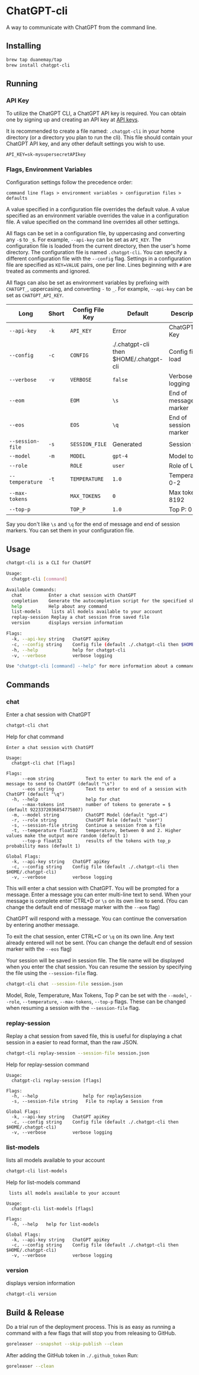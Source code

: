 # ChatGPT-cli

A way to communicate with ChatGPT from the command line.

## Installing 

```bash
brew tap duanemay/tap
brew install chatgpt-cli
```

## Running

### API Key
To utilize the ChatGPT CLI, a ChatGPT API key is required. You can obtain one by signing up and creating an API key at [API keys](https://platform.openai.com/account/api-keys).

It is recommended to create a file named: `.chatgpt-cli` in your home directory (or a directory you plan to run the cli). This file should contain your ChatGPT API key, and any other default settings you wish to use.

```env
API_KEY=sk-mysupersecretAPIkey
```

### Flags, Environment Variables

Configuration settings follow the precedence order: 
```
command line flags > environment variables > configuration files > defaults
```

A value specified in a configuration file overrides the default value.
A value specified as an environment variable overrides the value in a configuration file.
A value specified on the command line overrides all other settings. 


All flags can be set in a configuration file, by uppercasing and converting any `-`s to `_`s. For example, `--api-key` can be set as `API_KEY`.  The configuration file is loaded from the current directory, then the user's home directory. The configuration file is named `.chatgpt-cli`.
You can specify a different configuration file with the `--config` flag. Settings in a configuration file are specified as `KEY=VALUE` pairs, one per line. Lines beginning with `#` are treated as comments and ignored. 

All flags can also be set as environment variables by prefixing with `CHATGPT_`, uppercasing, and converting `-` to `_`. For example, `--api-key` can be set as `CHATGPT_API_KEY`. 


|  Long            | Short | Config File Key | Default                                | Description           |
|------------------|-------|-----------------|----------------------------------------|-----------------------|
| `--api-key`      | `-k`  | `API_KEY`       | Error                                  | ChatGPT API Key       |
| `--config`       | `-c`  | `CONFIG`        | ./.chatgpt-cli then $HOME/.chatgpt-cli | Config file to load   |
| `--verbose`      | `-v`  | `VERBOSE`       | `false`                                | Verbose logging       |
| `--eom`          |       | `EOM`           | `\s`                                   | End of message marker |
| `--eos`          |       | `EOS`           | `\q`                                   | End of session marker |
| `--session-file` | `-s`  | `SESSION_FILE`  | Generated                              | Session file          |
| `--model`        | `-m`  | `MODEL`         | `gpt-4`                                | Model to use          |
| `--role`         |       | `ROLE`          | `user`                                 | Role of User          |
| `--temperature`  | `-t`  | `TEMPERATURE`   | `1.0`                                  | Temperature: 0-2      |
| `--max-tokens`   |       | `MAX_TOKENS`    | `0`                                    | Max tokens: 8192      |
| `--top-p`        |       | `TOP_P`         | `1.0`                                  | Top P: 0-1            |

Say you don't like `\s` and `\q` for the end of message and end of session markers. You can set them in your configuration file.

## Usage

```bash
chatgpt-cli is a CLI for ChatGPT

Usage:
  chatgpt-cli [command]

Available Commands:
  chat          Enter a chat session with ChatGPT
  completion    Generate the autocompletion script for the specified shell
  help          Help about any command
  list-models    lists all models available to your account
  replay-session Replay a chat session from saved file
  version       displays version information

Flags:
  -k, --api-key string   ChatGPT apiKey
  -c, --config string    Config file (default ./.chatgpt-cli then $HOME/.chatgpt-cli)
  -h, --help             help for chatgpt-cli
  -v, --verbose          verbose logging

Use "chatgpt-cli [command] --help" for more information about a command.

```

## Commands

### chat

Enter a chat session with ChatGPT

```bash
chatgpt-cli chat 
```

Help for chat command
```
Enter a chat session with ChatGPT

Usage:
  chatgpt-cli chat [flags]

Flags:
      --eom string            Text to enter to mark the end of a message to send to ChatGPT (default "\s")
      --eos string            Text to enter to end of a session with ChatGPT (default "\q")
  -h, --help                  help for chat
      --max-tokens int        number of tokens to generate = $ (default 9223372036854775807)
  -m, --model string          ChatGPT Model (default "gpt-4")
  -r, --role string           ChatGPT Role (default "user")
  -s, --session-file string   Continue a session from a file
  -t, --temperature float32   temperature, between 0 and 2. Higher values make the output more random (default 1)
      --top-p float32         results of the tokens with top_p probability mass (default 1)

Global Flags:
  -k, --api-key string   ChatGPT apiKey
  -c, --config string    Config file (default ./.chatgpt-cli then $HOME/.chatgpt-cli)
  -v, --verbose          verbose logging
```

This will enter a chat session with ChatGPT. You will be prompted for a message. Enter a message you can enter multi-line text to send. When
your message is complete enter CTRL+D or `\s` on its own line to send. (You can change the default end of message marker with the `--eom` flag)

ChatGPT will respond with a message. You can continue the conversation by entering another message. 

To exit the chat session, enter CTRL+C or `\q` on its own line. Any text already entered will not be sent. (You can change the default end of session marker with the `--eos` flag)

Your session will be saved in session file. The file name will be displayed when you enter the chat session.
You can resume the session by specifying the file using the `--session-file` flag.

```bash
chatgpt-cli chat --session-file session.json
```

Model, Role, Temperature, Max Tokens, Top P can be set with the `--model`, `--role`, `--temperature`, `--max-tokens`, `--top-p` flags.
These can be changed when resuming a session with the `--session-file` flag.

### replay-session

Replay a chat session from saved file, this is useful for displaying a chat session in a easier to read format, than the raw JSON.

```bash
chatgpt-cli replay-session --session-file session.json
```

Help for replay-session command
```
Usage:
  chatgpt-cli replay-session [flags]

Flags:
  -h, --help                 help for replaySession
  -s, --session-file string   File to replay a Session from

Global Flags:
  -k, --api-key string   ChatGPT apiKey
  -c, --config string    Config file (default ./.chatgpt-cli then $HOME/.chatgpt-cli)
  -v, --verbose          verbose logging
```

### list-models  

lists all models available to your account

```bash
chatgpt-cli list-models
```

Help for list-models command
```
 lists all models available to your account

Usage:
  chatgpt-cli list-models [flags]

Flags:
  -h, --help   help for list-models

Global Flags:
  -k, --api-key string   ChatGPT apiKey
  -c, --config string    Config file (default ./.chatgpt-cli then $HOME/.chatgpt-cli)
  -v, --verbose          verbose logging
```

### version

displays version information

```bash
chatgpt-cli version
```

## Build & Release

Do a trial run of the deployment process. This is as easy as running a command with a few flags that will stop you from releasing to GitHub.

```bash
goreleaser --snapshot --skip-publish --clean
```

After adding the GitHub token in `./.github_token`
Run:
```bash
goreleaser --clean
```
